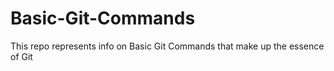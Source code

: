 # Basic-Git-Commands
This repo represents info on Basic Git Commands that make up the essence of Git
